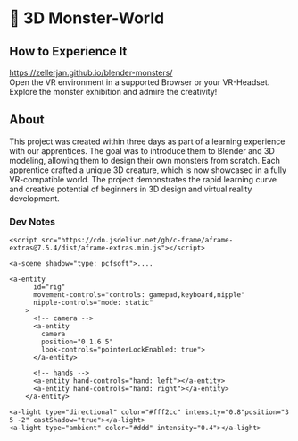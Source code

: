 # :rocket: 3D Monster-World

## How to Experience It
https://zellerjan.github.io/blender-monsters/ <br>
Open the VR environment in a supported Browser or your VR-Headset. Explore the monster exhibition and admire the creativity!


## About
This project was created within three days as part of a learning experience with our apprentices. The goal was to introduce them to Blender and 3D modeling, allowing them to design their own monsters from scratch. Each apprentice crafted a unique 3D creature, which is now showcased in a fully VR-compatible world. The project demonstrates the rapid learning curve and creative potential of beginners in 3D design and virtual reality development.



### Dev Notes
```
<script src="https://cdn.jsdelivr.net/gh/c-frame/aframe-extras@7.5.4/dist/aframe-extras.min.js"></script>
```
```
<a-scene shadow="type: pcfsoft">....
```
```
<a-entity
      id="rig"
      movement-controls="controls: gamepad,keyboard,nipple"
      nipple-controls="mode: static"
    >
      <!-- camera -->
      <a-entity
        camera
        position="0 1.6 5"
        look-controls="pointerLockEnabled: true">
      </a-entity>
 
      <!-- hands -->
      <a-entity hand-controls="hand: left"></a-entity>
      <a-entity hand-controls="hand: right"></a-entity>
    </a-entity>
```


```
<a-light type="directional" color="#fff2cc" intensity="0.8"position="3 5 -2" castShadow="true"></a-light>
<a-light type="ambient" color="#ddd" intensity="0.4"></a-light>
```
